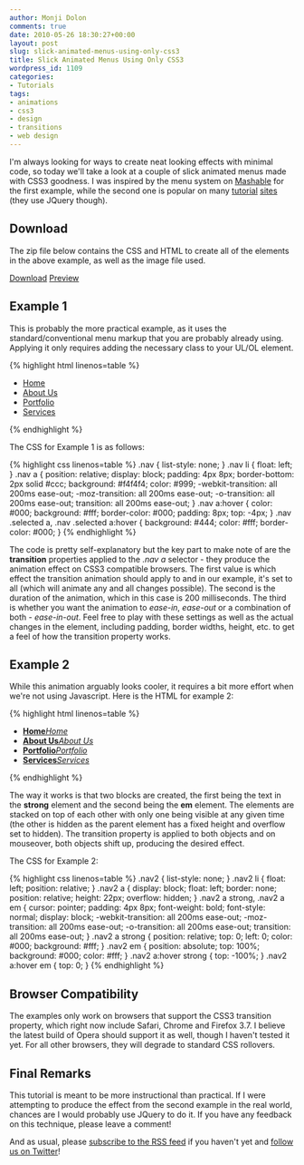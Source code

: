 ```yaml
---
author: Monji Dolon
comments: true
date: 2010-05-26 18:30:27+00:00
layout: post
slug: slick-animated-menus-using-only-css3
title: Slick Animated Menus Using Only CSS3
wordpress_id: 1109
categories:
- Tutorials
tags:
- animations
- css3
- design
- transitions
- web design
---
```


I'm always looking for ways to create neat looking effects with minimal code, so today we'll take a look at a couple of slick  animated menus made with CSS3 goodness.  I was inspired by the menu system on [Mashable](http://www.mashable.com/) for the first example, while the second one is popular on many [tutorial](http://tutorialzine.com/2009/09/stylish-navigation-menu-jquery/) [sites](http://www.jqueryglobe.com/article/animated-menu) (they use JQuery though).


## Download


The zip file below contains the CSS and HTML to create all of the elements in the above example, as well as the image file used.

<div class="download">
  <a href="http://demos.devgrow.com/slickmenus/slickmenus.zip" class="primary">Download</a>
  <a href="http://demos.devgrow.com/slickmenus/" class="secondary">Preview</a>
</div>


## Example 1


This is probably the more practical example, as it uses the standard/conventional menu markup that you are probably already using.  Applying it only requires adding the necessary class to your UL/OL element.

{% highlight html linenos=table %}
<ul class="nav">
  <li class="selected"><a href="/">Home</a></li>
  <li><a href="/">About Us</a></li>
  <li><a href="/">Portfolio</a></li>
  <li><a href="/">Services</a></li>
</ul>
{% endhighlight %}

The CSS for Example 1 is as follows:

{% highlight css linenos=table %}
.nav { list-style: none; }
.nav li { float: left; }
.nav a {
	position: relative;
	display: block;
	padding: 4px 8px;
	border-bottom: 2px solid #ccc;
	background: #f4f4f4;
	color: #999;
	-webkit-transition: all 200ms ease-out;
	-moz-transition: all 200ms ease-out;
	-o-transition: all 200ms ease-out;
	transition: all 200ms ease-out;
	}
.nav a:hover {
	color: #000;
	background: #fff;
	border-color: #000;
	padding: 8px;
	top: -4px;
	}
.nav .selected a, .nav .selected a:hover {
	background: #444;
	color: #fff;
	border-color: #000;
	}
{% endhighlight %}

The code is pretty self-explanatory but the key part to make note of are the **transition** properties applied to the _.nav a_ selector - they produce the animation effect on CSS3 compatible browsers.  The first value is which effect the transition animation should apply to and in our example, it's set to all (which will animate any and all changes possible).  The second is the duration of the animation, which in this case is 200 milliseconds.  The third is whether you want the animation to _ease-in_, _ease-out_ or a combination of both - _ease-in-out_. Feel free to play with these settings as well as the actual changes in the element, including padding, border widths, height, etc. to get a feel of how the transition property works.


## Example 2

While this animation arguably looks cooler, it requires a bit more effort when we're not using Javascript.  Here is the HTML for example 2:

{% highlight html linenos=table %}
<ul class="nav2">
  <li><a href="/"><strong>Home</strong><em>Home</em></a></li>
  <li><a href="/"><strong>About Us</strong><em>About Us</em></a></li>
  <li><a href="/"><strong>Portfolio</strong><em>Portfolio</em></a></li>
  <li><a href="/"><strong>Services</strong><em>Services</em></a></li>
</ul>
{% endhighlight %}

The way it works is that two blocks are created, the first being the text in the **strong** element and the second being the **em** element.  The elements are stacked on top of each other with only one being visible at any given time (the other is hidden as the parent element has a fixed height and overflow set to hidden).  The transition property is applied to both objects and on mouseover, both objects shift up, producing the desired effect.

The CSS for Example 2:

{% highlight css linenos=table %}
.nav2 { list-style: none; }
.nav2 li { float: left; position: relative; }
.nav2 a {
	display: block;
	float: left;
	border: none;
	position: relative;
	height: 22px;
	overflow: hidden;
	}
.nav2 a strong, .nav2 a em {
	cursor: pointer;
	padding: 4px 8px;
	font-weight: bold;
	font-style: normal;
	display: block;
	-webkit-transition: all 200ms ease-out;
	-moz-transition: all 200ms ease-out;
	-o-transition: all 200ms ease-out;
	transition: all 200ms ease-out;
	}
.nav2 a strong {
	position: relative;
	top: 0;
	left: 0;
	color: #000;
	background: #fff;
	}
.nav2 em {
	position: absolute;
	top: 100%;
	background: #000;
	color: #fff;
	}
.nav2 a:hover strong {
	top: -100%;
	}
.nav2 a:hover em {
	top: 0;
	}
{% endhighlight %}


## Browser Compatibility

The examples only work on browsers that support the CSS3 transition property, which right now include Safari, Chrome and Firefox 3.7.  I believe the latest build of Opera should support it as well, though I haven't tested it yet.  For all other browsers, they will degrade to standard CSS rollovers.


## Final Remarks

This tutorial is meant to be more instructional than practical.  If I were attempting to produce the effect from the second example in the real world, chances are I would probably use JQuery to do it.  If you have any feedback on this technique, please leave a comment!

And as usual, please [subscribe to the RSS feed](http://feeds.feedburner.com/devgrow) if you haven't yet and [follow us on Twitter](http://twitter.com/ThinkDevGrow)!